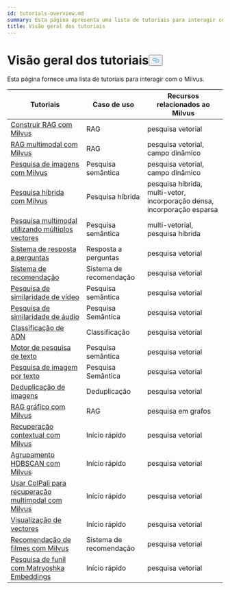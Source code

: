 ```yaml
---
id: tutorials-overview.md
summary: Esta página apresenta uma lista de tutoriais para interagir com o Milvus.
title: Visão geral dos tutoriais
---
```

<h1 id="Tutorials-Overview" class="common-anchor-header">Visão geral dos tutoriais<button data-href="#Tutorials-Overview" class="anchor-icon" translate="no">
      <svg translate="no"
        aria-hidden="true"
        focusable="false"
        height="20"
        version="1.1"
        viewBox="0 0 16 16"
        width="16"
      >
        <path
          fill="#0092E4"
          fill-rule="evenodd"
          d="M4 9h1v1H4c-1.5 0-3-1.69-3-3.5S2.55 3 4 3h4c1.45 0 3 1.69 3 3.5 0 1.41-.91 2.72-2 3.25V8.59c.58-.45 1-1.27 1-2.09C10 5.22 8.98 4 8 4H4c-.98 0-2 1.22-2 2.5S3 9 4 9zm9-3h-1v1h1c1 0 2 1.22 2 2.5S13.98 12 13 12H9c-.98 0-2-1.22-2-2.5 0-.83.42-1.64 1-2.09V6.25c-1.09.53-2 1.84-2 3.25C6 11.31 7.55 13 9 13h4c1.45 0 3-1.69 3-3.5S14.5 6 13 6z"
        ></path>
      </svg>
    </button></h1><p>Esta página fornece uma lista de tutoriais para interagir com o Milvus.</p>
<table>
<thead>
<tr><th>Tutoriais</th><th>Caso de uso</th><th>Recursos relacionados ao Milvus</th></tr>
</thead>
<tbody>
<tr><td><a href="/docs/pt/build-rag-with-milvus.md">Construir RAG com Milvus</a></td><td>RAG</td><td>pesquisa vetorial</td></tr>
<tr><td><a href="/docs/pt/multimodal_rag_with_milvus.md">RAG multimodal com Milvus</a></td><td>RAG</td><td>pesquisa vetorial, campo dinâmico</td></tr>
<tr><td><a href="/docs/pt/image_similarity_search.md">Pesquisa de imagens com Milvus</a></td><td>Pesquisa semântica</td><td>pesquisa vetorial, campo dinâmico</td></tr>
<tr><td><a href="/docs/pt/hybrid_search_with_milvus.md">Pesquisa híbrida com Milvus</a></td><td>Pesquisa híbrida</td><td>pesquisa híbrida, multi-vetor, incorporação densa, incorporação esparsa</td></tr>
<tr><td><a href="/docs/pt/multimodal_rag_with_milvus.md">Pesquisa multimodal utilizando múltiplos vectores</a></td><td>Pesquisa semântica</td><td>multi-vetorial, pesquisa híbrida</td></tr>
<tr><td><a href="/docs/pt/question_answering_system.md">Sistema de resposta a perguntas</a></td><td>Resposta a perguntas</td><td>pesquisa vetorial</td></tr>
<tr><td><a href="/docs/pt/recommendation_system.md">Sistema de recomendação</a></td><td>Sistema de recomendação</td><td>pesquisa vetorial</td></tr>
<tr><td><a href="/docs/pt/video_similarity_search.md">Pesquisa de similaridade de vídeo</a></td><td>Pesquisa semântica</td><td>pesquisa vetorial</td></tr>
<tr><td><a href="/docs/pt/audio_similarity_search.md">Pesquisa de similaridade de áudio</a></td><td>Pesquisa Semântica</td><td>pesquisa vetorial</td></tr>
<tr><td><a href="/docs/pt/dna_sequence_classification.md">Classificação de ADN</a></td><td>Classificação</td><td>pesquisa vetorial</td></tr>
<tr><td><a href="/docs/pt/text_search_engine.md">Motor de pesquisa de texto</a></td><td>Pesquisa semântica</td><td>pesquisa vetorial</td></tr>
<tr><td><a href="/docs/pt/text_image_search.md">Pesquisa de imagem por texto</a></td><td>Pesquisa Semântica</td><td>pesquisa vetorial</td></tr>
<tr><td><a href="/docs/pt/image_deduplication_system.md">Deduplicação de imagens</a></td><td>Deduplicação</td><td>pesquisa vetorial</td></tr>
<tr><td><a href="/docs/pt/graph_rag_with_milvus.md">RAG gráfico com Milvus</a></td><td>RAG</td><td>pesquisa em grafos</td></tr>
<tr><td><a href="/docs/pt/contextual_retrieval_with_milvus.md">Recuperação contextual com Milvus</a></td><td>Início rápido</td><td>pesquisa vetorial</td></tr>
<tr><td><a href="/docs/pt/hdbscan_clustering_with_milvus.md">Agrupamento HDBSCAN com Milvus</a></td><td>Início rápido</td><td>pesquisa vetorial</td></tr>
<tr><td><a href="/docs/pt/use_ColPali_with_milvus.md">Usar ColPali para recuperação multimodal com Milvus</a></td><td>Início rápido</td><td>pesquisa vetorial</td></tr>
<tr><td><a href="/docs/pt/vector_visualization.md">Visualização de vectores</a></td><td>Início rápido</td><td>pesquisa vetorial</td></tr>
<tr><td><a href="/docs/pt/movie_recommendation_with_milvus.md">Recomendação de filmes com Milvus</a></td><td>Sistema de recomendação</td><td>pesquisa vetorial</td></tr>
<tr><td><a href="/docs/pt/funnel_search_with_matryoshka.md">Pesquisa de funil com Matryoshka Embeddings</a></td><td>Início rápido</td><td>pesquisa vetorial</td></tr>
</tbody>
</table>
